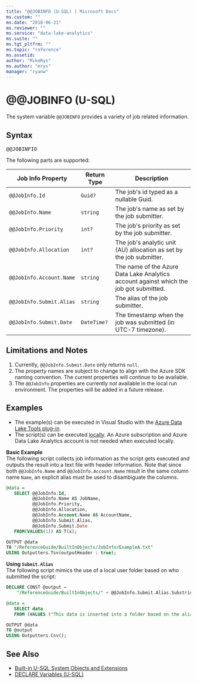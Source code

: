 ```yaml
---
title: "@@JOBINFO (U-SQL) | Microsoft Docs"
ms.custom: ""
ms.date: "2018-06-21"
ms.reviewer: ""
ms.service: "data-lake-analytics"
ms.suite: ""
ms.tgt_pltfrm: ""
ms.topic: "reference"
ms.assetid: 
author: "MikeRys"
ms.author: "mrys"
manager: "ryanw"
---
```


# &#x40;&#x40;JOBINFO (U-SQL)
The system variable `@@JOBINFO` provides a variety of job related information.

## Syntax
<pre>
@@JOBINFIO
</pre>

The following parts are supported:

| Job Info Property | Return Type | Description |
|-------------------|-------------|------------------|
| `@@JobInfo.Id`      | `Guid?`       | The job's id typed as a nullable Guid. |
| `@@JobInfo.Name`    | `string`      | The job's name as set by the job submitter. |
| `@@JobInfo.Priority` | `int?`       | The job's priority as set by the job submitter. |
| `@@JobInfo.Allocation` | `int?`     | The job's analytic unit (AU) allocation as set by the job submitter. |
| `@@JobInfo.Account.Name` | `string`       | The name of the Azure Data Lake Analytics account against which the job got submitted. |
| `@@JobInfo.Submit.Alias` | `string`       | The alias of the job submitter. |
| `@@JobInfo.Submit.Date` | `DateTime?` | The timestamp when the job was submitted (in UTC-7 timezone). |

## Limitations and Notes
1. Currently, `@@JobInfo.Submit.Date` only returns `null`.
2. The property names are subject to change to align with the Azure SDK naming convention. The current properties will continue to be available.
3. The `@@JobInfo` properties are currently *not* available in the local run environment. The properties will be added in a future release.


## Examples
- The example(s) can be executed in Visual Studio with the [Azure Data Lake Tools plug-in](https://www.microsoft.com/download/details.aspx?id=49504).  
- The script(s) can be executed [locally](https://docs.microsoft.com/azure/data-lake-analytics/data-lake-analytics-data-lake-tools-local-run).  An Azure subscription and Azure Data Lake Analytics account is not needed when executed locally.



**Basic Example**  
The following script collects job information as the script gets executed and outputs the result into a text file with header information. Note that since both `@@JobInfo.Name` and `@@JobInfo.Account.Name` result in the same column name `Name`, an explicit alias must be used to disambiguate the columns.
```sql
@data =
   SELECT @@JobInfo.Id, 
          @@JobInfo.Name AS JobName, 
          @@JobInfo.Priority, 
          @@JobInfo.Allocation, 
          @@JobInfo.Account.Name AS AccountName, 
          @@JobInfo.Submit.Alias, 
          @@JobInfo.Submit.Date 
   FROM(VALUES(1)) AS T(x);

OUTPUT @data
TO "/ReferenceGuide/BuiltInObjects/JobInfo/ExampleA.txt"
USING Outputters.Tsv(outputHeader : true);
```

**Using `Submit.Alias`**  
The following script mimics the use of a local user folder based on who submitted the script:
```sql
DECLARE CONST @output = 
    "/ReferenceGuide/BuiltInObjects/" + @@JobInfo.Submit.Alias.Substring(0, @@JobInfo.Submit.Alias.IndexOf('@')) + "/JobInfo/ExampleB.csv";

@data = 
   SELECT data 
   FROM (VALUES ("This data is inserted into a folder based on the alias who submitted the job")) AS T(data);

OUTPUT @data
TO @output
USING Outputters.Csv();
```

## See Also 
* [Built-in U-SQL System Objects and Extensions](built-in-u-sql-system-objects-and-extensions.md)
* [DECLARE Variables (U-SQL)](declare-variables-u-sql.md)
